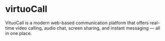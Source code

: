 # virtuoCall
VituoCall is a modern web-based communication platform that offers real-time video calling, audio chat, screen sharing, and instant messaging — all in one place.
